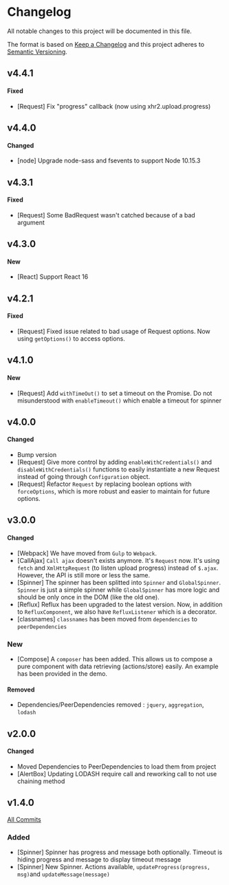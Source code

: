 # Changelog
All notable changes to this project will be documented in this file.

The format is based on [Keep a Changelog](http://keepachangelog.com/) 
and this project adheres to [Semantic Versioning](http://semver.org/).

## v4.4.1
#### Fixed
- [Request] Fix "progress" callback (now using xhr2.upload.progress)

## v4.4.0
#### Changed
- [node] Upgrade node-sass and fsevents to support Node 10.15.3

## v4.3.1
#### Fixed
 - [Request] Some BadRequest wasn't catched because of a bad argument
 
## v4.3.0
#### New
 - [React] Support React 16

## v4.2.1
#### Fixed
 - [Request] Fixed issue related to bad usage of Request options. Now using `getOptions()` to access options.

## v4.1.0
#### New
 - [Request] Add `withTimeOut()` to set a timeout on the Promise. Do not misunderstood with `enableTimeout()` which enable a timeout for spinner 


## v4.0.0
#### Changed
 - Bump version
 - [Request] Give more control by adding `enableWithCredentials()` and `disableWithCredentials()` functions to easily instantiate a new Request instead of going through `Configuration` object. 
 - [Request] Refactor `Request` by replacing boolean options with `forceOptions`, which is more robust and easier to maintain for future options. 
 

## v3.0.0
#### Changed
 - [Webpack] We have moved from `Gulp` to `Webpack`.
 - [CallAjax] `Call ajax` doesn't exists anymore. It's `Request` now. It's using `fetch` and `XmlHttpRequest` (to listen upload progress) instead of `$.ajax`. However, the API is still more or less the same. 
 - [Spinner] The spinner has been splitted into `Spinner` and `GlobalSpinner`. `Spinner` is just a simple spinner while `GlobalSpinner` has more logic and should be only once in the DOM (like the old one).
 - [Reflux] Reflux has been upgraded to the latest version. Now, in addition to `RefluxComponent`, we also have `RefluxListener` which is a decorator.
 - [classnames] `classnames` has been moved from `dependencies` to `peerDependencies`

### New
 - [Compose] A `composer` has been added. This allows us to compose a pure component with data retrieving (actions/store) easily. An example has been provided in the demo.

#### Removed
 - Dependencies/PeerDependencies removed : `jquery`, `aggregation`, `lodash`

## v2.0.0 
#### Changed
 - Moved Dependencies to PeerDependencies to load them from project
 - [AlertBox] Updating LODASH require call and reworking call to not use chaining method


## v1.4.0 
[All Commits](https://github.com/saintpaul/react-commons/compare/v1.3.2...v1.4.0)
### Added
 - [Spinner] Spinner has progress and message both optionally. Timeout is hiding progress and message to display timeout message
 - [Spinner] New Spinner. Actions available, `updateProgress(progress, msg)`and `updateMessage(message)`
